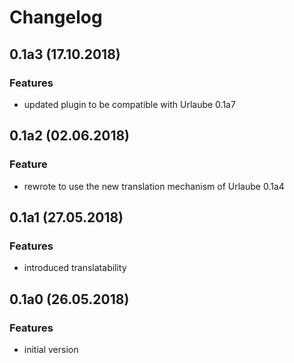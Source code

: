 # Changelog

## 0.1a3 (17.10.2018)
### Features
* updated plugin to be compatible with Urlaube 0.1a7

## 0.1a2 (02.06.2018)
### Feature
* rewrote to use the new translation mechanism of Urlaube 0.1a4

## 0.1a1 (27.05.2018)
### Features
* introduced translatability

## 0.1a0 (26.05.2018)
### Features
* initial version
